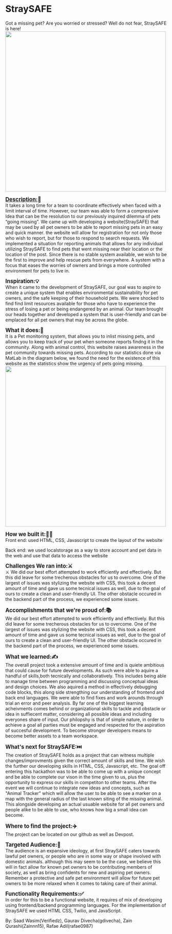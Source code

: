 <h1>StraySAFE</h1>
Got a missing pet? Are you worried or stressed? Well do not fear, StraySAFE is here!
<br/>
<img src=https://cdn.discordapp.com/attachments/1002230330662584430/1005150625446772946/unknown.png width="500">

<strong><big><u>Description:</u>📝</big></strong><br/>
It takes a long time for a team to coordinate effectively when faced with a limit interval of time. However, our team was able to form a compressive Idea that can be the resolution to our previously inquired dilemma of pets “going missing”. We came up with developing a website(StraySAFE) that may be used by all pet owners to be able to report missing pets in an easy and quick manner. the website will allow for registration for not only those who wish to report, but for those to respond to search requests. We implemented a situation for reporting animals that allows for any individual utilizing StraySAFE to find pets that went missing near their location or the location of the post. Since there is no stable system available, we wish to be the first to improve and help rescue pets from everywhere. A system with a focus that eases the worries of owners and brings a more controlled environment for pets to live in.

<strong><big>Inspiration:💡</big></strong><br/>
When it came to the development of StraySAFE, our goal was to aspire to create a unique system that enables environmental sustainability for pet owners, and the safe keeping of their household pets. We were shocked to find find limit resources available for those who have to experience the stress of losing a pet or being endangered by an animal. Our team brought our heads together and developed a system that is user-friendly and can be emplaced for all pet owners that may be across the globe. 

<strong><big>What it does:🤔</big></strong><br/>
It is a Pet monitoring system, that allows you to inlist missing pets, and allows you to keep track of your pet when someone reports findng it in the community. Along with animal control, this website raises awareness in the pet community towards missing pets. According to our statistics done via MatLab in the diagram below, we found the need for the existence of this website as the statistics show the urgency of pets going missing. <br/>
<img src=https://cdn.discordapp.com/attachments/1002230330662584430/1005707769841725560/Screen_Shot_2022-08-07_at_1.23.34_AM.png width="500">

<strong><big>How we built it:🤷‍♂️</big></strong><br/>
Front end: used HTML, CSS, Javascript to create the layout of the website

Back end: we used localstorage as a way to store account and pet data in the web and use that data to access the website


<strong><big> Challenges We ran into:⚔️</big></strong><br/>⚔
We did our best effort attempted to work efficiently and effectively. But this did leave for some trecherous obstacles for us to overcome. One of the largest of issues was stylizing the website with CSS, this took a decent amount of time and gave us some tecnical issues as well, due to the goal of ours to create a clean and user-friendly UI. The other obstacle occured in the backend part of the process, we experienced some issues.

<strong><big>Accomplishments that we're proud of:📚</big></strong><br/>
We did our best effort attempted to work efficiently and effectively. But this did leave for some trecherous obstacles for us to overcome. One of the largest of issues was stylizing the website with CSS, this took a decent amount of time and gave us some tecnical issues as well, due to the goal of ours to create a clean and user-friendly UI. The other obstacle occured in the backend part of the process, we experienced some issues.



<strong><big>What we learned:✍️</big></strong><br/>
The overall project took a extensive amount of time and is quiete ambitious that could cause for future developments. As such were able to aquire a handful of skills,both tecnically and collaboratively. This includes being able to manage time between programming and discussing conceptual ideas and design choices. We also aquired a method in effectively debugging code blocks, this along side strengthing our understanding of frontend and back end languages. We were able to find fixes and work arounds through trial an error and peer analysis. By far one of the biggest learning acheivments comes behind or organizational skills to tackle and obstacle or idea in suffiecent matter, considering all possible ideas and including everyones share of input. Our philopshy is that of simple nature, in order to achieve a goal all parties must be engaged and respected for the aspiration  of succesful development. To become stronger developers means to become better assets to a team workspace.<br/>

<strong><big>What's next for StraySAFE:⏭️</big></strong><br/>
The creation of StraySAFE holds as a project that can witness multiple changes/improvments given the correct amount of skills and time. We wish the further our developing skills in HTML, CSS, Javascript, etc. The goal off entering this hackathon was to be able to come up with a unique concept and be able to complete our vison in the time given to us, plus the opportunity to express our skills in competiton to other teams. After the event we will continue to integrate new ideas and concepts, such as "Animal Tracker" which will allow the user to be able to see a marker on a map with the general radius of the last known siting of the missing animal. This alongside developing an actual usuable website for all pet owners and people alike to be able to use, who knows how big a small idea can become.

<strong><big>Where to find the project:✈️</big></strong><br/>
The project can be located on our github as well as Devpost. 

<strong><big>Targeted Audience:👥</big></strong><br/>
The audience is an expansive ideology, at first StraySAFE caters towards lawful pet owners, or people who are in some way or shape involved with domestic animals. although this may seem to be the case, we believe this will in fact allow for known pet owners to be contributing members of society, as well as bring confidents for new and aspiring pet owners. Remember a protective and safe pet environment will allow for future pet owners to be more relaxed when it comes to taking care of their animal.

<strong><big>Functionality Requirements:✅</big></strong><br/>
In order for this to be a functional website,  it requires of mix of developing using frontend/backend programming languages. For the implementation of StraySAFE we used HTML CSS, Twilio, and JavaScript. 

By: 
Saad Wasim(Verifiedz), Gaurav Divecha(gdivecha), Zain Qurashi(Zainnn15), Rafae Adil(rafae0987)
